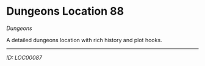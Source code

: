 # Dungeons Location 88

*Dungeons*

A detailed dungeons location with rich history and plot hooks.

---
*ID: LOC00087*